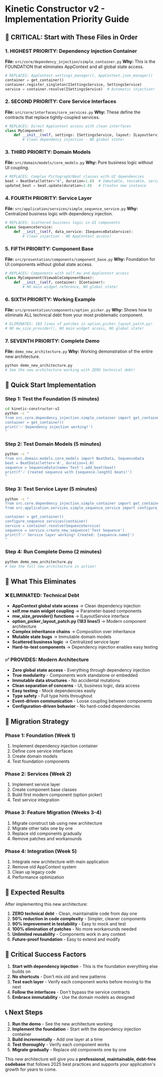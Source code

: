 # Kinetic Constructor v2 - Implementation Priority Guide

## 🎯 CRITICAL: Start with These Files in Order

### 1. HIGHEST PRIORITY: Dependency Injection Container
**File:** `src/core/dependency_injection/simple_container.py`
**Why:** This is the FOUNDATION that eliminates AppContext and all global state access.

```python
# REPLACES: AppContext.settings_manager(), AppContext.json_manager()
container = get_container()
container.register_singleton(ISettingsService, SettingsService)
service = container.resolve(ISettingsService)  # Automatic injection!
```

### 2. SECOND PRIORITY: Core Service Interfaces
**File:** `src/core/interfaces/core_services.py`
**Why:** These define the contracts that replace tightly-coupled services.

```python
# REPLACES: Direct AppContext access with clean interfaces
class MyComponent:
    def __init__(self, settings: ISettingsService, layout: ILayoutService):
        # Clean dependency injection - NO global state!
```

### 3. THIRD PRIORITY: Domain Models
**File:** `src/domain/models/core_models.py`
**Why:** Pure business logic without UI coupling.

```python
# REPLACES: Complex Pictograph/Beat classes with UI dependencies
beat = BeatData(letter="A", duration=1.0)  # Immutable, testable, serializable
updated_beat = beat.update(duration=2.0)   # Creates new instance
```

### 4. FOURTH PRIORITY: Service Layer
**File:** `src/application/services/simple_sequence_service.py`
**Why:** Centralized business logic with dependency injection.

```python
# REPLACES: Scattered business logic in UI components
class SequenceService:
    def __init__(self, data_service: ISequenceDataService):
        # Clean injection - NO AppContext access!
```

### 5. FIFTH PRIORITY: Component Base
**File:** `src/presentation/components/component_base.py`
**Why:** Foundation for UI components without global state access.

```python
# REPLACES: Components with self.mw and AppContext access
class MyComponent(ViewableComponentBase):
    def __init__(self, container: IContainer):
        # NO main widget reference, NO global state!
```

### 6. SIXTH PRIORITY: Working Example
**File:** `src/presentation/components/option_picker.py`
**Why:** Shows how to eliminate ALL technical debt from your most problematic component.

```python
# ELIMINATES: 183 lines of patches in option_picker_layout_patch.py!
# NO mw_size_provider(), NO main widget access, NO global state!
```

### 7. SEVENTH PRIORITY: Complete Demo
**File:** `demo_new_architecture.py`
**Why:** Working demonstration of the entire new architecture.

```bash
python demo_new_architecture.py
# See the new architecture working with ZERO technical debt!
```

## 🚀 Quick Start Implementation

### Step 1: Test the Foundation (5 minutes)
```bash
cd kinetic-constructor-v2
python -c "
from src.core.dependency_injection.simple_container import get_container
container = get_container()
print('✅ Dependency injection working!')
"
```

### Step 2: Test Domain Models (5 minutes)
```bash
python -c "
from src.domain.models.core_models import BeatData, SequenceData
beat = BeatData(letter='A', duration=1.0)
sequence = SequenceData(name='Test').add_beat(beat)
print(f'✅ Created sequence with {sequence.length} beats!')
"
```

### Step 3: Test Service Layer (5 minutes)
```bash
python -c "
from src.core.dependency_injection.simple_container import get_container
from src.application.services.simple_sequence_service import configure_sequence_services, SequenceService

container = get_container()
configure_sequence_services(container)
service = container.resolve(SequenceService)
sequence = service.create_new_sequence('Test Sequence')
print(f'✅ Service layer working! Created: {sequence.name}')
"
```

### Step 4: Run Complete Demo (2 minutes)
```bash
python demo_new_architecture.py
# See the full new architecture in action!
```

## 🎯 What This Eliminates

### ❌ ELIMINATED: Technical Debt
- **AppContext global state access** → Clean dependency injection
- **self.mw main widget coupling** → Parameter-based components
- **mw_size_provider() functions** → ILayoutService interface
- **option_picker_layout_patch.py (183 lines!)** → Modern component architecture
- **Complex inheritance chains** → Composition over inheritance
- **Mutable state bugs** → Immutable domain models
- **Scattered business logic** → Centralized service layer
- **Hard-to-test components** → Dependency injection enables easy testing

### ✅ PROVIDES: Modern Architecture
- **Zero global state access** - Everything through dependency injection
- **True modularity** - Components work standalone or embedded
- **Immutable data structures** - No accidental mutations
- **Clean separation of concerns** - UI, business logic, data access
- **Easy testing** - Mock dependencies easily
- **Type safety** - Full type hints throughout
- **Event-driven communication** - Loose coupling between components
- **Configuration-driven behavior** - No hard-coded dependencies

## 🔄 Migration Strategy

### Phase 1: Foundation (Week 1)
1. Implement dependency injection container
2. Define core service interfaces
3. Create domain models
4. Test foundation components

### Phase 2: Services (Week 2)
1. Implement service layer
2. Create component base classes
3. Build first modern component (option picker)
4. Test service integration

### Phase 3: Feature Migration (Weeks 3-4)
1. Migrate construct tab using new architecture
2. Migrate other tabs one by one
3. Replace old components gradually
4. Remove patches and workarounds

### Phase 4: Integration (Week 5)
1. Integrate new architecture with main application
2. Remove old AppContext system
3. Clean up legacy code
4. Performance optimization

## 🎉 Expected Results

After implementing this new architecture:

1. **ZERO technical debt** - Clean, maintainable code from day one
2. **50% reduction in code complexity** - Simpler, cleaner components
3. **90% improvement in testability** - Easy to mock and test
4. **100% elimination of patches** - No more workarounds needed
5. **Unlimited reusability** - Components work in any context
6. **Future-proof foundation** - Easy to extend and modify

## 🚨 Critical Success Factors

1. **Start with dependency injection** - This is the foundation everything else builds on
2. **No shortcuts** - Don't mix old and new patterns
3. **Test each layer** - Verify each component works before moving to the next
4. **Follow the interfaces** - Don't bypass the service contracts
5. **Embrace immutability** - Use the domain models as designed

## 📞 Next Steps

1. **Run the demo** - See the new architecture working
2. **Implement the foundation** - Start with the dependency injection container
3. **Build incrementally** - Add one layer at a time
4. **Test thoroughly** - Verify each component works
5. **Migrate gradually** - Replace old components one by one

This new architecture will give you a **professional, maintainable, debt-free codebase** that follows 2025 best practices and supports your application's growth for years to come.
